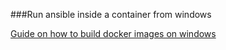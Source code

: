 ###Run ansible inside a container from windows 

[Guide on how to build docker images on windows](https://docs.docker.com/windows/step_four/)